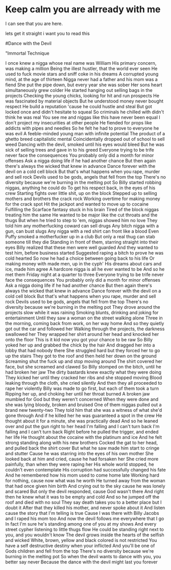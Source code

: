 # Keep calm you are alrready with me

I can see that you are here. 

lets get it straight
i want you to read this


#Dance with the Devil

"Immortal Technique

I once knew a nigga whose real name was William
His primary concern, was making a million
Being the illest hustler, that the world ever seen
He used to fuck movie stars and sniff coke in his dreams
A corrupted young mind, at the age of thirteen
Nigga never had a father and his mom was a fiend
She put the pipe down, but every year she was sober
Her sons heart simultaneously grew colder
He started hanging out selling bags in the projects
Checking the young chicks, looking for hit and run prospects
He was fascinated by material objects
But he understood money never bought respect
He build a reputation 'cause he could hustle and steal
But got locked once and didn't hesitate to squeal
So criminals he chilled with didn't think he was real
You see me and niggas like this have never been equal
I don't project my insecurities at other people
He fiended for props like addicts with pipes and needles
So he felt he had to prove to everyone he was evil
A feeble-minded young man with infinite potential
The product of a ghetto breed capitalistic mental
Coincidentally dropped out of school to sell weed
Dancing with the devil, smoked until his eyes would bleed
But he was sick of selling trees and gave in to his greed
Everyone trying to be trife never face the consequences
You probably only did a month for minor offenses
Ask a nigga doing life if he had another chance
But then again there's always the wicked that knew in advance
Dance forever with the devil on a cold cell block
But that's what happens when you rape, murder and sell rock
Devils used to be gods, angels that fell from the top
There's no diversity because we're burning in the melting pot
So Billy started robbing niggas, anything he could do
To get his respect back, in the eyes of his crew
Starting fights over little shit, up on the block
Stepped up to selling mothers and brothers the crack rock
Working overtime for making money for the crack spot
Hit the jackpot and wanted to move up to cocaine
Fulfilling the Scarface fantasy stuck in his brain
Tired of the block niggas treating him the same
He wanted to be major like the cut throats and the thugs
But when he tried to step to 'em, niggas showed him no love
They told him any motherfucking coward can sell drugs
Any bitch nigga with a gun, can bust slugs
Any nigga with a red shirt can front like a blood
Even Puffy smoked a motherfucker up in a club
But only a real thug can stab someone till they die
Standing in front of them, starring straight into their eyes
Billy realized that these men were well guarded
And they wanted to test him, before business started
Suggested raping a bitch to prove he was cold hearted
So now he had a choice between going back to his life
Or making money with made men, up in the cyph'
His dreams about cars and ice, made him agree
A hardcore nigga is all he ever wanted to be
And so he met them Friday night at a quarter to three
Everyone trying to be trife never face the consequences
You probably only did a month for minor offenses
Ask a nigga doing life if he had another chance
But then again there's always the wicked that knew in advance
Dance forever with the devil on a cold cell block
But that's what happens when you rape, murder and sell rock
Devils used to be gods, angels that fell from the top
There's no diversity because we're burning in the melting pot
They drove around the projects slow while it was raining
Smoking blunts, drinking and joking for entertainment
Until they saw a woman on the street walking alone
Three in the morning, coming back from work, on her way home
And so they quietly got out the car and followed her
Walking through the projects, the darkness swallowed her
They wrapped her shirt around her head and knocked her onto the floor
This is it kid now you got your chance to be raw
So Billy yoked her up and grabbed the chick by the hair
And dragged her into a lobby that had nobody there
She struggled hard but they forced her to go up the stairs
They got to the roof and then held her down on the ground
Screaming shut the fuck up and stop moving around
The shirt covered her face, but she screamed and clawed
So Billy stomped on the bitch, until he had broken her jaw
The dirty bastards knew exactly what they were doing
They kicked her until they cracked her ribs and she stopped moving
Blood leaking through the cloth, she cried silently
And then they all proceeded to rape her violently
Billy was made to go first, but each of them took a turn
Ripping her up, and choking her until her throat burned
A broken jaw mumbled for God but they weren't concerned
When they were done and she was lying bloody, broken and bruised
One of them niggas pulled out a brand new twenty-two
They told him that she was a witness of what she'd gone through
And if he killed her he was guaranteed a spot in the crew
He thought about it for a minute, she was practically dead
And so he leaned over and put the gun right to her head
I'm falling and I can't turn back
I'm falling and I can't turn back
Right before he pulled the trigger, and ended her life
He thought about the cocaine with the platinum and ice
And he felt strong standing along with his new brothers
Cocked the gat to her head, and pulled back the shirt cover
But what he saw made him start to cringe and stutter
Cause he was starring into the eyes of his own mother
She looked back at him and cried, cause he had forsaken her
She cried more painfully, than when they were raping her
His whole world stopped, he couldn't even contemplate
His corruption had successfully changed his fate
And he remembered how his mom used to come home late
Working hard for nothing, cause now what was he worth
He turned away from the woman that had once given him birth
And crying out to the sky cause he was lonely and scared
But only the devil responded, cause God wasn't there
And right then he knew what it was to be empty and cold
And so he jumped off the roof and died with no soul
They say death takes you to a better place but I doubt it
After that they killed his mother, and never spoke about it
And listen cause the story that I'm telling is true
Cause I was there with Billy Jacobs and I raped his mom too
And now the devil follows me everywhere that I go
In fact I'm sure he's standing among one of you at my shows
And every street cypher listening to little thugs flow
He could be standing right next to you, and you wouldn't know
The devil grows inside the hearts of the selfish and wicked
White, brown, yellow and black colored is not restricted
You have a self destructive destiny when your inflicted
And you'll be one of Gods children and fell from the top
There's no diversity because we're burning in the melting pot
So when the devil wants to dance with you, you better say never
Because the dance with the devil might last you forever
